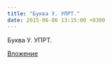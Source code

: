 ```yaml
---
title: "Буква У. УПРТ."
date: 2015-06-06 13:15:00 +0300
---
```


Буква У. УПРТ.

[Вложение](https://vk.com/video41076938_170956148)
